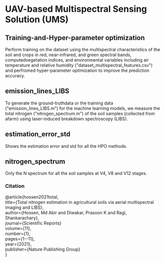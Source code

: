 # UAV-based Multispectral Sensing Solution (UMS)
## Training-and-Hyper-parameter optimization
Perform training on the dataset using the multispectral characteristics of the soil and crops in red, near-infrared, and green spectral bands, computedvegetation indices, and environmental variables including air temperature and relative humidity ("dataset_multispectral_features.csv") and perfromed hyper-parameter optimization to improve the prediction accuracy.
## emission_lines_LIBS
To generate the ground-truthdata or the training data ("emission_lines_LIBS.m") for the machine learning models, we measure the total nitrogen ("nitrogen_spectrum.m") of the soil samples (collected from afarm) using laser-induced breakdown spectroscopy (LIBS).
## estimation_error_std
Shows the estimation error and std for all the HPO methods.
## nitrogen_spectrum
Only the N spectrum for all the soil samples at V4, V8 and V12 stages.

### Citation
@article{hossen2021total,\
  title={Total nitrogen estimation in agricultural soils via aerial multispectral imaging and LIBS},\
  author={Hossen, Md Abir and Diwakar, Prasoon K and Ragi, Shankarachary},\
  journal={Scientific Reports}\
  volume={11},\
  number={1},\
  pages={1--11},\
  year={2021},\
  publisher={Nature Publishing Group}\
}
